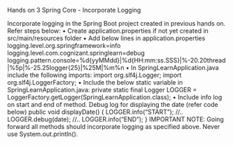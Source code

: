Hands on 3
Spring Core - Incorporate Logging 

Incorporate logging in the Spring Boot project created in previous hands on. Refer steps below: 
•	Create application.properties if not yet created in src/main/resources folder
•	Add below lines in application.properties
logging.level.org.springframework=info
logging.level.com.cognizant.springlearn=debug
logging.pattern.console=%d{yyMMdd}|%d{HH:mm:ss.SSS}|%-20.20thread|%5p|%-25.25logger{25}|%25M|%m%n
•	In SpringLearnApplication.java include the following imports:
import org.slf4j.Logger;
import org.slf4j.LoggerFactory;
•	Include the below static variable in SpringLearnApplication.java:
private static final Logger LOGGER = LoggerFactory.getLogger(SpringLearnApplication.class);
•	Include info log on start and end of method. Debug log for displaying the date (refer code below)
public void displayDate() {
    LOGGER.info(“START”);
    //..
    LOGGER.debug(date);
    //..
    LOGGER.info(“END”);
}
IMPORTANT NOTE: Going forward all methods should incorporate logging as specified above. Never use System.out.println().
